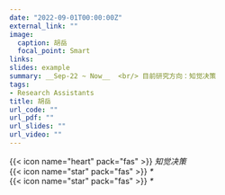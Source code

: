 ```yaml
---
date: "2022-09-01T00:00:00Z"
external_link: ""
image:
  caption: 胡岳
  focal_point: Smart
links:
slides: example
summary: __Sep-22 ~ Now__  <br/> 目前研究方向：知觉决策
tags:
- Research Assistants
title: 胡岳
url_code: ""
url_pdf: ""
url_slides: ""
url_video: ""
---
```

{{< icon name="heart" pack="fas" >}} _知觉决策_  
{{< icon name="star" pack="fas" >}} _*_  
{{< icon name="star" pack="fas" >}} _*_  


